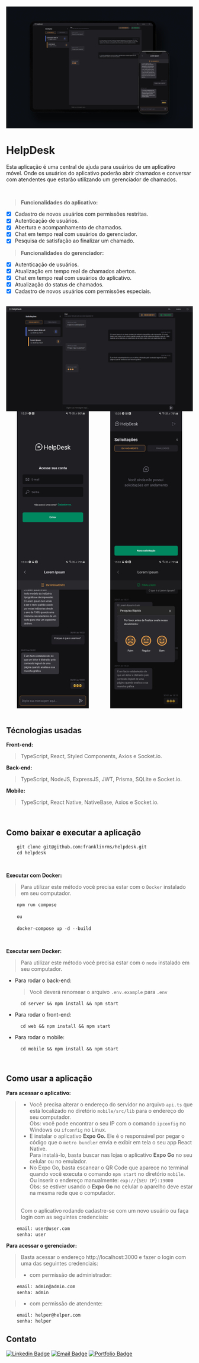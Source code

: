 ![Cover](./.github/cover.png)
# HelpDesk

Esta aplicação é uma central de ajuda para usuários de um aplicativo móvel. Onde os usuários do aplicativo poderão abrir chamados e conversar com atendentes que estarão utilizando um gerenciador de chamados.

<br>

> **Funcionalidades do aplicativo:**
- [x] Cadastro de novos usuários com permissões restritas.
- [x] Autenticação de usuários.
- [x] Abertura e acompanhamento de chamados.
- [x] Chat em tempo real com usuários do gerenciador.
- [x] Pesquisa de satisfação ao finalizar um chamado.

> **Funcionalidades do gerenciador:**
- [x] Autenticação de usuários.
- [x] Atualização em tempo real de chamados abertos.
- [x] Chat em tempo real com usuários do aplicativo.
- [x] Atualização do status de chamados.
- [x] Cadastro de novos usuários com permissões especiais.

<br>

<div style="display:flex;justify-content:space-around;flex-flow:row wrap">
  <img src="./.github/frame-01.png" />
  <img src="./.github/frame-07.jpg" height="400px"/>
  <img src="./.github/frame-03.jpg" height="400px"/>
  <img src="./.github/frame-05.jpg" height="400px"/>
  <img src="./.github/frame-04.jpg" height="400px"/>
</div>

<br>

## Técnologias usadas

**Front-end:**
> TypeScript, React, Styled Components, Axios e Socket.io.

**Back-end:**
> TypeScript, NodeJS, ExpressJS, JWT, Prisma, SQLite e Socket.io.

**Mobile:**
> TypeScript, React Native, NativeBase, Axios e Socket.io.

<br>

## Como baixar e executar a aplicação

```
    git clone git@github.com:franklinrms/helpdesk.git
    cd helpdesk
```

<br>

**Executar com Docker:**
> Para utilizar este método você precisa estar com o `Docker` instalado em seu computador.

```
    npm run compose

    ou

    docker-compose up -d --build
```
<br>

**Executar sem Docker:**
> Para utilizar este método você precisa estar com o `node` instalado em seu computador.

* Para rodar o back-end:
    > Você deverá renomear o arquivo  `.env.example` para `.env`
  ```
    cd server && npm install && npm start
  ```
* Para rodar o front-end:
  ```
    cd web && npm install && npm start
  ```
* Para rodar o mobile:
  ```
    cd mobile && npm install && npm start
  ```

<br>

## Como usar a aplicação

**Para acessar o aplicativo:**  <br>

  > - Você precisa alterar o endereço do servidor no arquivo `api.ts` que está localizado no diretório `mobile/src/lib` para o endereço do seu computador. <br>
  > Obs: você pode encontrar o seu IP com o comando `ipconfig` no Windows ou `ifconfig` no Linux.
  > - E instalar o aplicativo **Expo Go.** Ele é o responsável por pegar o código que o `metro bundler` envia e exibir em tela o seu app React Native. <br>
  > Para instalá-lo, basta buscar nas lojas o aplicativo **Expo Go** no seu celular ou no emulador.
  > - No Expo Go, basta escanear o QR Code que aparece no terminal quando você executa o comando `npm start` no diretório `mobile`. Ou inserir o endereço manualmente: `exp://{SEU IP}:19000` <br>
  > Obs: se estiver usando o **Expo Go** no celular o aparelho deve estar na mesma rede que o computador. <br>
  > <br>
  > Com o aplicativo rodando cadastre-se com um novo usuário ou faça login com as seguintes credenciais:
  ```
      email: user@user.com
      senha: user
  ```

**Para acessar o gerenciador:** <br>

> Basta acessar o endereço http://localhost:3000 e fazer o login com uma das seguintes credenciais:
  > - com permissão de administrador:
  ```
      email: admin@admin.com
      senha: admin
  ```
  > - com permissão de atendente:
  ```
      email: helper@helper.com
      senha: helper
  ```

## Contato

[![Linkedin Badge](https://img.shields.io/badge/linkedin-%23181717.svg?style=for-the-badge&logo=linkedin&logoColor=2396ED&color=0D1117&link=https://www.linkedin.com/in/franklinrms/)](https://www.linkedin.com/in/franklinrms/)
[![Email Badge](https://img.shields.io/badge/Email-%23181717?style=for-the-badge&logo=microsoft-outlook&logoColor=2396ED&color=0D1117&link=mailto:franklinramos@outlook.com)](mailto:franklinramos@outlook.com)
[![Portfolio Badge](https://img.shields.io/badge/Portfolio-%23181717.svg?style=for-the-badge&logo=react&logoColor=2396ED&color=0D1117&link=https://www.codebyfranklin.cf/)](https://www.codebyfranklin.cf/)
